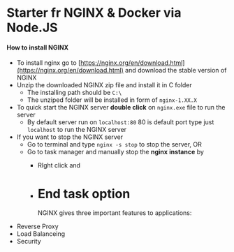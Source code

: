 # Starter fr NGINX & Docker via Node.JS

#### How to install NGINX

* To install nginx go to [https://nginx.org/en/download.html](https://nginx.org/en/download.html) and download the stable version of NGINX
* Unzip the downloaded NGINX zip file and install it in C folder
  * The installing path should be `C:\`
  * The unziped folder will be installed in form of `nginx-1.XX.X`
* To quick start the NGINX server **double click** on `nginx.exe` file to run the server
  * By default server run on `localhost:80` 80 is default port type just `localhost` to run the NGINX server
* If you want to stop the NGINX server
  * Go to terminal and type `nginx -s stop` to stop the server, OR
  * Go to task manager and manually stop the **nginx** **instance** by
    * RIght click and
    * End task option
      ===============

      NGINX gives three important features to applications:

- Reverse Proxy
- Load Balanceing
- Security
